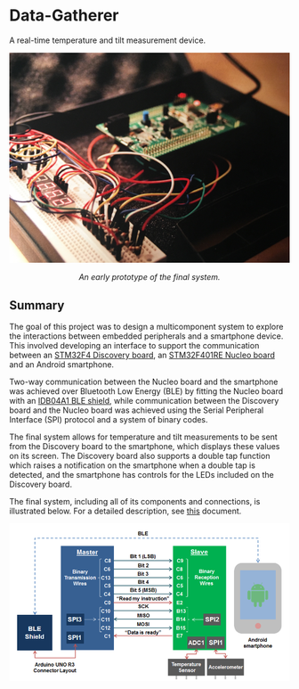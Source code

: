 # Data-Gatherer

A real-time temperature and tilt measurement device.

<p align="center">
<img src="https://github.com/diegomacario/Data-Gatherer/blob/master/readme_images/early_prototype.png"/>
 <p align="center">
  <em>An early prototype of the final system.</em>
 </p>
</p>

## Summary

The goal of this project was to design a multicomponent system to explore the interactions between embedded peripherals and a smartphone device. This involved developing an interface to support the communication between an [STM32F4 Discovery board](http://www.st.com/en/evaluation-tools/stm32f4discovery.html), an [STM32F401RE Nucleo board](http://www.st.com/en/evaluation-tools/nucleo-f401re.html) and an Android smartphone.

Two-way communication between the Nucleo board and the smartphone was achieved over Bluetooth Low Energy (BLE) by fitting the Nucleo board with an [IDB04A1 BLE shield](http://www.st.com/en/ecosystems/x-nucleo-idb04a1.html), while communication between the Discovery board and the Nucleo board was achieved using the Serial Peripheral Interface (SPI) protocol and a system of binary codes.

The final system allows for temperature and tilt measurements to be sent from the Discovery board to the smartphone, which displays these values on its screen. The Discovery board also supports a double tap function which raises a notification on the smartphone when a double tap is detected, and the smartphone has controls for the LEDs included on the Discovery board.

The final system, including all of its components and connections, is illustrated below. For a detailed description, see [this](https://github.com/diegomacario/Data-Gatherer/blob/master/documentation/data_gatherer.pdf) document.

<p align="center">
  <img src="https://github.com/diegomacario/Data-Gatherer/blob/master/readme_images/complete_system.png"/>
</p>
